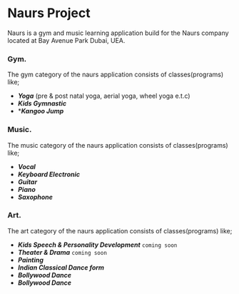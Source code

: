 # Naurs Project

Naurs is a gym and music learning application build for the Naurs company located at Bay Avenue Park Dubai, UEA.

### Gym.
The gym category of the naurs application consists of classes(programs) like;

- ***Yoga*** (pre & post natal yoga, aerial yoga, wheel yoga e.t.c)
- ***Kids Gymnastic***
- ****Kangoo Jump***

### Music.
The music category of the naurs application consists of classes(programs) like;

- ***Vocal***
- ***Keyboard Electronic***
- ***Guitar***
- ***Piano***
- ***Saxophone***

### Art.
The art category of the naurs application consists of classes(programs) like;

- ***Kids Speech & Personality Development*** `coming soon`
- ***Theater & Drama*** `coming soon`
- ***Painting***
- ***Indian Classical Dance form***
- ***Bollywood Dance***
- ***Bollywood Dance***
